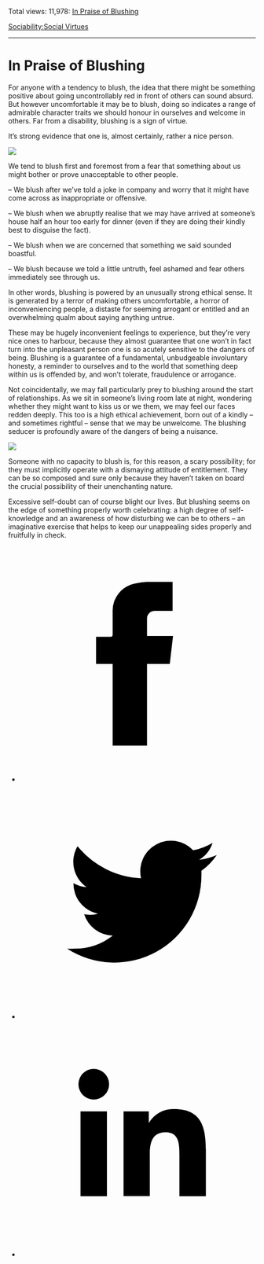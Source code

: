 Total views: 11,978: [In Praise of Blushing](https://www.theschooloflife.com/thebookoflife/in-praise-of-blushing/)

[Sociability:](https://www.theschooloflife.com/thebookoflife/category/sociability/)[Social Virtues](https://www.theschooloflife.com/thebookoflife/category/sociability/social-virtues/)

* * *

# In Praise of Blushing
<style>
						.alignnone {
  display: block;
  margin-left: auto;
  margin-right: auto;
  align: center:
}

.addtoany_share_save_container {
display:none;
}

.wp-block-image {
		display: block;
  margin-left: auto;
  margin-right: auto;
  width: 50%;
}

.aligncenter {
display: block;
  margin-left: auto;
  margin-right: auto;
  align: center:
}

@media only screen and (max-width: 500px) {
  .wp-block-image {
		display: block;
  margin-left: auto;
  margin-right: auto;
  width: 100%;
} }

h1 {max-width: 600px !important;
}
.s18-single-post .content-area .site-main article .post-cat-header-display + .old-wrapper p {
    font-size: 1.200em
}
						</style>

For anyone with a tendency to blush, the idea that there might be something positive about going uncontrollably red in front of others can sound absurd. But however uncomfortable it may be to blush, doing so indicates a range of admirable character traits we should honour in ourselves and welcome in others. Far from a disability, blushing is a sign of virtue.

It’s strong evidence that one is, almost certainly, rather a nice person.

![](https://www.theschooloflife.com/thebookoflife/wp-content/uploads/2018/01/Fragonard_The_Reader-815x1024.jpg)

We tend to blush first and foremost from a fear that something about us might bother or prove unacceptable to other people.

– We blush after we’ve told a joke in company and worry that it might have come across as inappropriate or offensive.

– We blush when we abruptly realise that we may have arrived at someone’s house half an hour too early for dinner (even if they are doing their kindly best to disguise the fact).

– We blush when we are concerned that something we said sounded boastful.

– We blush because we told a little untruth, feel ashamed and fear others immediately see through us.

In other words, blushing is powered by an unusually strong ethical sense. It is generated by a terror of making others uncomfortable, a horror of inconveniencing people, a distaste for seeming arrogant or entitled and an overwhelming qualm about saying anything untrue.

These may be hugely inconvenient feelings to experience, but they’re very nice ones to harbour, because they almost guarantee that one won’t in fact turn into the unpleasant person one is so acutely sensitive to the dangers of being. Blushing is a guarantee of a fundamental, unbudgeable involuntary honesty, a reminder to ourselves and to the world that something deep within us is offended by, and won’t tolerate, fraudulence or arrogance.

Not coincidentally, we may fall particularly prey to blushing around the start of relationships. As we sit in someone’s living room late at night, wondering whether they might want to kiss us or we them, we may feel our faces redden deeply. This too is a high ethical achievement, born out of a kindly – and sometimes rightful – sense that we may be unwelcome. The blushing seducer is profoundly aware of the dangers of being a nuisance.

![](https://www.theschooloflife.com/thebookoflife/wp-content/uploads/2017/07/The_Kiss_-_Gustav_Klimt_-_Google_Cultural_Institute-1021x1024.jpg)

Someone with no capacity to blush is, for this reason, a scary possibility; for they must implicitly operate with a dismaying attitude of entitlement. They can be so composed and sure only because they haven’t taken on board the crucial possibility of their unenchanting nature.

Excessive self-doubt can of course blight our lives. But blushing seems on the edge of something properly worth celebrating: a high degree of self-knowledge and an awareness of how disturbing we can be to others – an imaginative exercise that helps to keep our unappealing sides properly and fruitfully in check.

<style>
    .iframe-class { display: block !important; }
</style>

- [<svg xmlns="http://www.w3.org/2000/svg" viewbox="0 0 26 26"><title>Facebook</title>
                    <g>
                        <path d="M8.38,10H9.92c.2,0,.29,0,.29-.28,0-.82,0-1.64,0-2.46a3.05,3.05,0,0,1,2.57-3.15A7.22,7.22,0,0,1,14,3.95c.86,0,1.71,0,2.57,0h.25v3.2h-2A.85.85,0,0,0,14,8c0,.62,0,1.24,0,1.91h2.87L16.51,13H14v9H10.21V13H8.38Z"></path>
                    </g>
                </svg>](http://www.facebook.com/sharer/sharer.php?u=https://www.theschooloflife.com/thebookoflife/in-praise-of-blushing/)
- [<svg xmlns="http://www.w3.org/2000/svg" viewbox="0 0 26 26"><title>Twitter</title>
                    <path d="M21.69,7.9a6.75,6.75,0,0,1-1.94.53,3.39,3.39,0,0,0,1.48-1.87,6.76,6.76,0,0,1-2.14.82,3.38,3.38,0,0,0-5.75,3.08,9.59,9.59,0,0,1-7-3.53,3.38,3.38,0,0,0,1,4.51A3.36,3.36,0,0,1,5.89,11v0A3.38,3.38,0,0,0,8.6,14.37a3.39,3.39,0,0,1-1.53.06,3.38,3.38,0,0,0,3.15,2.35A6.78,6.78,0,0,1,6,18.22a6.87,6.87,0,0,1-.81,0A9.6,9.6,0,0,0,20,10.08q0-.22,0-.44A6.86,6.86,0,0,0,21.69,7.9Z"></path>
                </svg>](http://twitter.com/share?url=https://www.theschooloflife.com/thebookoflife/in-praise-of-blushing/&text=&via=theschooloflife)
- [<svg xmlns="http://www.w3.org/2000/svg" viewbox="0 0 26 26"><title>LinkedIn</title>
<path class="cls-2" d="M6.67,10H9.58v9.36H6.67ZM8.13,5.32A1.69,1.69,0,1,1,6.44,7,1.69,1.69,0,0,1,8.13,5.32"></path><path class="cls-2" d="M11.41,10H14.2v1.28h0A3.06,3.06,0,0,1,17,9.75c2.95,0,3.49,1.94,3.49,4.46v5.14H17.57V14.79c0-1.09,0-2.48-1.51-2.48s-1.75,1.18-1.75,2.4v4.63H11.41Z"></path></svg>](https://www.linkedin.com/shareArticle?mini=true&url=https://www.theschooloflife.com/thebookoflife/in-praise-of-blushing/)
